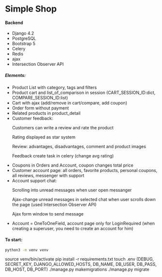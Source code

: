 # Simple Shop
#### Backend
- Django 4.2
- PostgreSQL
- Bootstrap 5
- Celery
- Redis
- ajax
- Intersection Observer API

##### Elements:

<ul>
  <li>Product List with category, tags and filters</li>
  <li>Product cart and list_of_comparison in session (CART_SESSION_ID:dict, COMPARE_SESSION_ID:list)</li>
  <li>Cart with ajax (add/remove in cart/compare, add coupon)</li>
  <li>Order form without payment</li>
  <li>Related products in product_detail</li>

  <li>Customer feedback:
    <p>Customers can write a review and rate the product</p>
    <p>Rating displayed as star system</p>
    <p>Review: advantages, disadvantages, comment and product images<p>
    <p>Feedback create task in celery (change avg rating)</p>
  </li>

  <li>Coupons in Orders and Account, coupon changes total price</li>
  <li>Customer account page: all orders, favorite products, personal coupons, all reviews, messenger with support </li>
  <li>Account support chat:
    <p>Scrolling into unread messages when user open messanger</p>
    <p>Ajax-change unread messages in selected chat when user scrolls down the page (used Intersection Observer API)</p>
    <p>Ajax form window to send message</p>
  </li>
  <li>Account = OneToOneField, account page only for LoginRequired (when creating a superuser, you need to create an account for him)</li>

</ul>

<h4>To start:</h4>

```bash
python3 -m venv venv
```
source venv/bin/activate
pip install -r requirements.txt
touch .env (DEBUG, SECRET_KEY, DJANGO_ALLOWED_HOSTS, DB_NAME, DB_USER, DB_PASS, DB_HOST, DB_PORT)
./manage.py makemigrations 
./manage.py migrate


